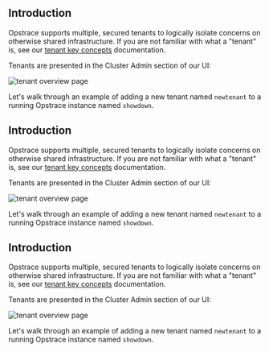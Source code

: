 ## Introduction

Opstrace supports multiple, secured tenants to logically isolate concerns on otherwise shared infrastructure.
If you are not familiar with what a "tenant" is, see our [tenant key concepts](../../references/concepts.md#tenants) documentation.

Tenants are presented in the Cluster Admin section of our UI:

![tenant overview page](../../assets/tenants-guide-overview-1.png)

Let's walk through an example of adding a new tenant named `newtenant` to a running Opstrace instance named `showdown`.

<!-- TODO link to the integrations guide when it exists
If you’re coming from the [quick start](../../quickstart.md), and haven’t yet sent data to one of your tenants, stay tuned for our forthcoming integrations guide to make that process easy.
-->
## Introduction

Opstrace supports multiple, secured tenants to logically isolate concerns on otherwise shared infrastructure.
If you are not familiar with what a "tenant" is, see our [tenant key concepts](../../references/concepts.md#tenants) documentation.

Tenants are presented in the Cluster Admin section of our UI:

![tenant overview page](../../assets/tenants-guide-overview-1.png)

Let's walk through an example of adding a new tenant named `newtenant` to a running Opstrace instance named `showdown`.

<!-- TODO link to the integrations guide when it exists
If you’re coming from the [quick start](../../quickstart.md), and haven’t yet sent data to one of your tenants, stay tuned for our forthcoming integrations guide to make that process easy.
-->
## Introduction

Opstrace supports multiple, secured tenants to logically isolate concerns on otherwise shared infrastructure.
If you are not familiar with what a "tenant" is, see our [tenant key concepts](../../references/concepts.md#tenants) documentation.

Tenants are presented in the Cluster Admin section of our UI:

![tenant overview page](../../assets/tenants-guide-overview-1.png)

Let's walk through an example of adding a new tenant named `newtenant` to a running Opstrace instance named `showdown`.

<!-- TODO link to the integrations guide when it exists
If you’re coming from the [quick start](../../quickstart.md), and haven’t yet sent data to one of your tenants, stay tuned for our forthcoming integrations guide to make that process easy.
-->
